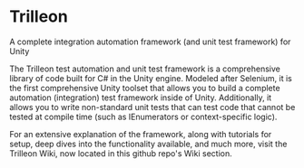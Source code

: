 # Trilleon
A complete integration automation framework (and unit test framework) for Unity

The Trilleon test automation and unit test framework is a comprehensive library of code built for C# in the Unity engine. Modeled after Selenium, it is the first comprehensive Unity toolset that allows you to build a complete automation (integration) test framework inside of Unity. Additionally, it allows you to write non-standard unit tests that can test code that cannot be tested at compile time (such as IEnumerators or context-specific logic).

For an extensive explanation of the framework, along with tutorials for setup, deep dives into the functionality available, and much more, visit the Trilleon Wiki, now located in this github repo's Wiki section.
